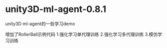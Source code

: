 # unity3D-ml-agent-0.8.1
unity3D ml-agent的一些学习demo

增加了RollerBall示例代码
1.强化学习单代理训练
2.强化学习多代理训练
3.模仿学习训练
